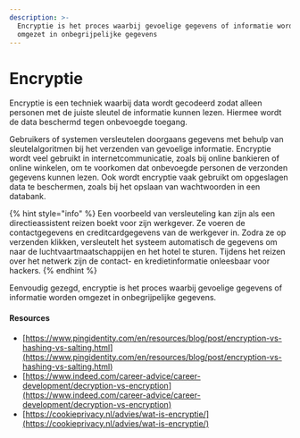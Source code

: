 ```yaml
---
description: >-
  Encryptie is het proces waarbij gevoelige gegevens of informatie worden
  omgezet in onbegrijpelijke gegevens
---
```


# Encryptie

Encryptie is een techniek waarbij data wordt gecodeerd zodat alleen personen met de juiste sleutel de informatie kunnen lezen. Hiermee wordt de data beschermd tegen onbevoegde toegang.

Gebruikers of systemen versleutelen doorgaans gegevens met behulp van sleutelalgoritmen bij het verzenden van gevoelige informatie. Encryptie wordt veel gebruikt in internetcommunicatie, zoals bij online bankieren of online winkelen, om te voorkomen dat onbevoegde personen de verzonden gegevens kunnen lezen. Ook wordt encryptie vaak gebruikt om opgeslagen data te beschermen, zoals bij het opslaan van wachtwoorden in een databank.

{% hint style="info" %}
Een voorbeeld van versleuteling kan zijn als een directieassistent reizen boekt voor zijn werkgever. Ze voeren de contactgegevens en creditcardgegevens van de werkgever in. Zodra ze op verzenden klikken, versleutelt het systeem automatisch de gegevens om naar de luchtvaartmaatschappijen en het hotel te sturen. Tijdens het reizen over het netwerk zijn de contact- en kredietinformatie onleesbaar voor hackers.
{% endhint %}

Eenvoudig gezegd, encryptie is het proces waarbij gevoelige gegevens of informatie worden omgezet in onbegrijpelijke gegevens.

#### Resources

* [https://www.pingidentity.com/en/resources/blog/post/encryption-vs-hashing-vs-salting.html](https://www.pingidentity.com/en/resources/blog/post/encryption-vs-hashing-vs-salting.html)
* [https://www.indeed.com/career-advice/career-development/decryption-vs-encryption](https://www.indeed.com/career-advice/career-development/decryption-vs-encryption)
* [https://cookieprivacy.nl/advies/wat-is-encryptie/](https://cookieprivacy.nl/advies/wat-is-encryptie/)
